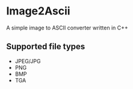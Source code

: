# Image2Ascii

A simple image to ASCII converter written in C++

## Supported file types
* JPEG/JPG
* PNG
* BMP
* TGA
